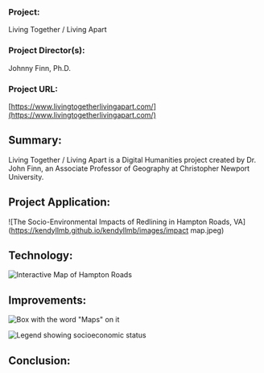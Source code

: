 ### Project: ###  
Living Together / Living Apart   
### Project Director(s): ###  
Johnny Finn, Ph.D.
### Project URL: ###  
[https://www.livingtogetherlivingapart.com/](https://www.livingtogetherlivingapart.com/)


## Summary: ## 

Living Together / Living Apart is a Digital Humanities project created by Dr. John Finn, an Associate Professor of Geography at Christopher Newport University. 


## Project Application: ##

![The Socio-Environmental Impacts of Redlining in Hampton Roads, VA](https://kendyllmb.github.io/kendyllmb/images/impact map.jpeg)



## Technology: ##



![Interactive Map of Hampton Roads](https://kendyllmb.github.io/kendyllmb/images/interactive.gif)



## Improvements: ##




![Box with the word "Maps" on it](https://kendyllmb.github.io/kendyllmb/images/maps.jpeg) 


 
![Legend showing socioeconomic status](https://kendyllmb.github.io/kendyllmb/images/legend.jpeg) 




## Conclusion: ##



